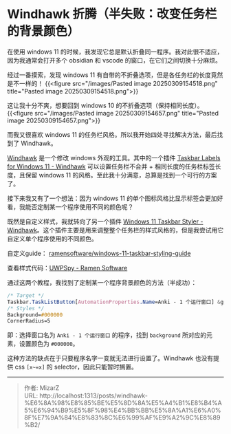 # Windhawk 折腾（半失败：改变任务栏的背景颜色）

在使用 windows 11 的时候，我发现它总是默认折叠同一程序。我对此很不适应，因为我通常会打开多个 obsidian 和 vscode 的窗口，在它们之间切换十分麻烦。

经过一番摸索，发现 windows 11 有自带的不折叠选项，但是各任务栏的长度竟然是不一样的！
{{&lt;figure src=&#34;/images/Pasted image 20250309154518.png&#34; title=&#34;Pasted image 20250309154518.png&#34;&gt;}}

这让我十分不爽，想要回到 windows 10 的不折叠选项（保持相同长度）。
{{&lt;figure src=&#34;/images/Pasted image 20250309154657.png&#34; title=&#34;Pasted image 20250309154657.png&#34;&gt;}}

而我又很喜欢 windows 11 的任务栏风格。所以我开始四处寻找解决方法，最后找到了 Windhawk。

[Windhawk](https://windhawk.net/) 是一个修改 windows 外观的工具。其中的一个插件 [Taskbar Labels for Windows 11 - Windhawk](https://windhawk.net/mods/taskbar-labels) 可以设置任务栏不合并 &#43; 相同长度的任务栏标签长度，且保留 windows 11 的风格。至此我十分满意，总算是找到一个可行的方案了。

接下来我又有了一个想法：因为 windows 11 的单个图标风格比显示标签会更加好看，我能否定制某一个程序使用不同的颜色呢？

既然是自定义样式，我就转向了另一个插件 [Windows 11 Taskbar Styler - Windhawk](https://windhawk.net/mods/windows-11-taskbar-styler)。这个插件主要是用来调整整个任务栏的样式风格的，但是我尝试用它自定义单个程序使用的不同颜色。

自定义guide： [ramensoftware/windows-11-taskbar-styling-guide](https://github.com/ramensoftware/windows-11-taskbar-styling-guide/blob/main/README.md)

查看样式代码：[UWPSpy - Ramen Software](https://ramensoftware.com/uwpspy)

通过这两个教程，我找到了定制某一个程序背景颜色的方法（半成功）：

```css
/* Target */
Taskbar.TaskListButton[AutomationProperties.Name=Anki - 1 个运行窗口] &gt; Taskbar.TaskListLabeledButtonPanel &gt; Border#BackgroundElement
/* Styles */
Background=#000000
CornerRadius=5
```

即：选择窗口名为 `Anki - 1 个运行窗口` 的程序，找到 `background` 所对应的元素，设置颜色为 `#000000`。

这种方法的缺点在于只要程序名字一变就无法进行设置了。Windhawk 也没有提供 css `[x~=x]` 的 selector，因此只能暂时搁置。

---

> 作者: MizarZ  
> URL: http://localhost:1313/posts/windhawk-%E6%8A%98%E8%85%BE%E5%8D%8A%E5%A4%B1%E8%B4%A5%E6%94%B9%E5%8F%98%E4%BB%BB%E5%8A%A1%E6%A0%8F%E7%9A%84%E8%83%8C%E6%99%AF%E9%A2%9C%E8%89%B2/  

